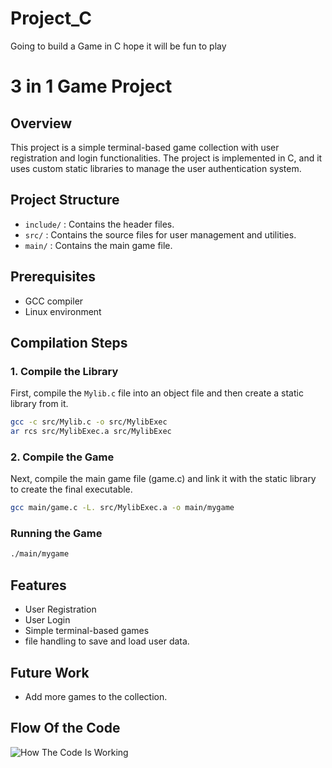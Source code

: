 # Project_C

Going to build a Game in C hope it will be fun to play

# 3 in 1 Game Project

## Overview
This project is a simple terminal-based game collection with user registration and login functionalities. The project is implemented in C, and it uses custom static libraries to manage the user authentication system.

## Project Structure
- `include/` : Contains the header files.
- `src/` : Contains the source files for user management and utilities.
- `main/` : Contains the main game file.

## Prerequisites
- GCC compiler
- Linux environment

## Compilation Steps

### 1. Compile the Library
First, compile the `Mylib.c` file into an object file and then create a static library from it.
```sh
gcc -c src/Mylib.c -o src/MylibExec
ar rcs src/MylibExec.a src/MylibExec
```
### 2. Compile the Game
Next, compile the main game file (game.c) and link it with the static library to create the final executable.

```sh
gcc main/game.c -L. src/MylibExec.a -o main/mygame
```

### Running the Game

```sh
./main/mygame
```

## Features
- User Registration
- User Login
- Simple terminal-based games
- file handling to save and load user data.


## Future Work
- Add more games to the collection.

## Flow Of the Code
![How The Code Is Working](https://github.com/user-attachments/assets/fa7f74d0-2d80-4edf-9866-dd3f08c20a93)
 
